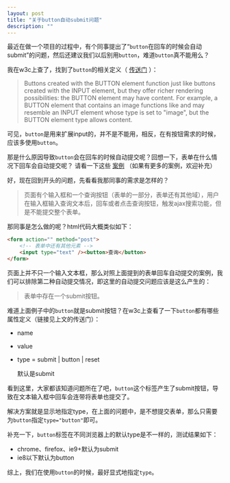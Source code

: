 ```yaml
---
layout: post
title: "关于button自动submit问题"
description: ""
---
```


最近在做一个项目的过程中，有个同事提出了“`button`在回车的时候会自动submit”的问题，然后还建议我们以后别用`button`，难道`button`真不能用么？

我在w3c上查了，找到了`button`的相关定义（ [传送门](http://www.w3.org/TR/html401/interact/forms.html#h-17.5) ）：

> Buttons created with the BUTTON element function just like buttons created
> with the INPUT element, but they offer richer rendering possibilities: the
> BUTTON element may have content. For example, a BUTTON element that contains
> an image functions like and may resemble an INPUT element whose type is set to
> "image", but the BUTTON element type allows content.

可见，`button`是用来扩展input的，并不是不能用，相反，在有按钮需求的时候，应该多使用`button`。

那是什么原因导致`button`会在回车的时候自动提交呢？回想一下，表单在什么情况下回车会自动提交呢？
请看一下这些 [案例](http://jsfiddle.net/bluthcy/CeUem/) （如果有更多的案例，欢迎补充）

好，现在回到开头的问题，先看看我那同事的需求是怎样的？

> 页面有个输入框和一个查询按钮（表单的一部分，表单还有其他域），用户在输入框输入查询文本后，回车或者点击查询按钮，触发ajax搜索功能，但是不能提交整个表单。

那同事是怎么做的呢？html代码大概类似如下：

```html
<form action="" method="post">
    <!-- 表单中还有其他元素 -->
    <input type="text" /><button>查询</button>
</form>
```

<!-- more -->

页面上并不只一个输入文本框，那么对照上面提到的表单回车自动提交的案例，我们可以排除第二种自动提交情况，即这里的自动提交问题应该是这么产生的：

> 表单中存在一个submit按钮。

难道上面例子中的`button`就是submit按钮？在w3c上查看了一下`button`都有哪些属性定义（链接见上文的传送门）：

* name
* value
* type = submit | button | reset
    
    默认是submit

看到这里，大家都该知道问题所在了吧，`button`这个标签产生了submit按钮，导致在文本输入框中回车会连带将表单也提交了。

解决方案就是显示地指定type，在上面的问题中，是不想提交表单，那么只需要为`button`指定`type="button"`即可。

补充一下，`button`标签在不同浏览器上的默认type是不一样的，测试结果如下：

* chrome、firefox、ie9+默认为submit
* ie8以下默认为button

综上，我们在使用`button`的时候，最好显式地指定`type`。
